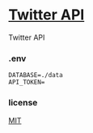 # [Twitter API](https://developer.twitter.com/en)

Twitter API

### .env

```
DATABASE=./data
API_TOKEN=

```

### license

[MIT](./LICENSE)

